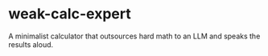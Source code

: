 # weak-calc-expert
A minimalist calculator that outsources hard math to an LLM and speaks the results aloud.
